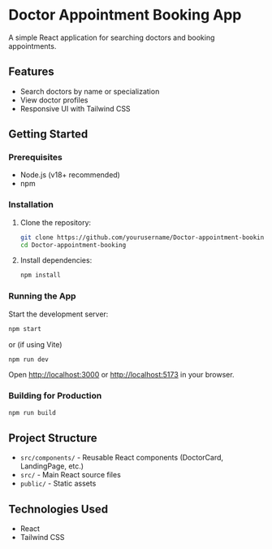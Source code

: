 # Doctor Appointment Booking App

A simple React application for searching doctors and booking appointments.

## Features

- Search doctors by name or specialization
- View doctor profiles
- Responsive UI with Tailwind CSS

## Getting Started

### Prerequisites

- Node.js (v18+ recommended)
- npm

### Installation

1. Clone the repository:
   ```sh
   git clone https://github.com/yourusername/Doctor-appointment-booking.git
   cd Doctor-appointment-booking
   ```

2. Install dependencies:
   ```sh
   npm install
   ```

### Running the App

Start the development server:
```sh
npm start
```
or (if using Vite)
```sh
npm run dev
```
Open [http://localhost:3000](http://localhost:3000) or [http://localhost:5173](http://localhost:5173) in your browser.

### Building for Production

```sh
npm run build
```

## Project Structure

- `src/components/` - Reusable React components (DoctorCard, LandingPage, etc.)
- `src/` - Main React source files
- `public/` - Static assets

## Technologies Used

- React
- Tailwind CSS

##
